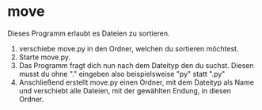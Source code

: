 # move
Dieses Programm erlaubt es Dateien zu sortieren.

1. verschiebe move.py in den Ordner, welchen du sortieren möchtest.
2. Starte move.py.
3. Das Programm fragt dich nun nach dem Dateityp den du suchst. Diesen musst du ohne "." eingeben also beispielsweise "py" statt ".py"
4. Anschließend erstellt move.py einen Ordner, mit dem Dateityp als Name und verschiebt alle Dateien, mit der gewählten Endung, in diesen Ordner.
